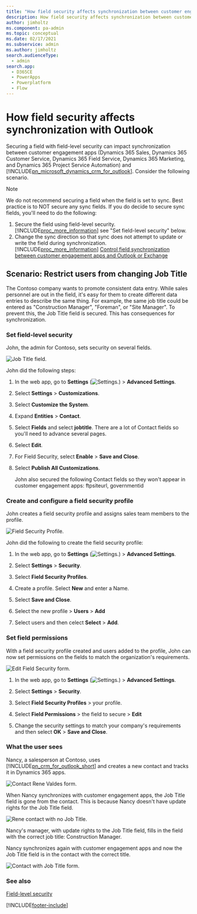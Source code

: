 ```yaml
---
title: "How field security affects synchronization between customer engagement apps and Outlook  | MicrosoftDocs"
description: How field security affects synchronization between customer engagement apps and Outlook 
author: jimholtz
ms.component: pa-admin
ms.topic: conceptual
ms.date: 02/17/2021
ms.subservice: admin
ms.author: jimholtz
search.audienceType: 
  - admin
search.app:
  - D365CE
  - PowerApps
  - Powerplatform
  - Flow
---
```

# How field security affects synchronization with Outlook

<!-- legacy procedure -->

Securing a field with field-level security can impact synchronization between customer engagement apps (Dynamics 365 Sales, Dynamics 365 Customer Service, Dynamics 365 Field Service, Dynamics 365 Marketing, and Dynamics 365 Project Service Automation) and [!INCLUDE[pn_microsoft_dynamics_crm_for_outlook](../includes/pn-microsoft-dynamics-crm-for-outlook.md)]. Consider the following scenario.  
  
> [!NOTE]
>  We do not recommend securing a field when the field is set to sync. Best practice is to NOT secure any sync fields. If you do decide to secure sync fields, you'll need to do the following:  
> 
> 1. Secure the field using field-level security. [!INCLUDE[proc_more_information](../includes/proc-more-information.md)] see "Set field-level security" below.  
> 2. Change the sync direction so that sync does not attempt to update or write the field during synchronization. [!INCLUDE[proc_more_information](../includes/proc-more-information.md)] [Control field synchronization between customer engagement apps and Outlook or Exchange](control-field-synchronization-outlook.md)  
  
## Scenario: Restrict users from changing Job Title  
 The Contoso company wants to promote consistent data entry. While sales personnel are out in the field, it's easy for them to create different data entries to describe the same thing. For example, the same job title could be entered as "Construction Manager", "Foreman", or "Site Manager". To prevent this, the Job Title field is secured. This has consequences for synchronization.  
  
### Set field-level security  
 John, the admin for Contoso, sets security on several fields.  
  
 ![Job Title field.](../admin/media/job-title-field.png "Job Title field")  
  
 John did the following steps:  

1. In the web app, go to **Settings** (![Settings.](media/settings-gear-icon.png "Settings")) > **Advanced Settings**.

2. Select **Settings** > **Customizations**.
  
3. Select **Customize the System**.  
  
4. Expand **Entities** > **Contact**.  
  
5. Select **Fields** and select **jobtitle**. There are a lot of Contact fields so you'll need to advance several pages.  
  
6. Select **Edit**.  
  
7. For Field Security, select **Enable** > **Save and Close**.  
  
8. Select **Publish All Customizations**.  
  
   John also secured the following Contact fields so they won't appear in customer engagement apps: ftpsiteurl, governmentid  
  
### Create and configure a field security profile  
 John creates a field security profile and assigns sales team members to the profile.  
  
 ![Field Security Profile.](../admin/media/field-security-profile.png "Field Security Profile")  
  
 John did the following to create the field security profile:  

1. In the web app, go to **Settings** (![Settings.](media/settings-gear-icon.png "Settings")) > **Advanced Settings**.

2. Select **Settings** > **Security**.
  
3. Select **Field Security Profiles**.  
  
4. Create a profile. Select **New** and enter a Name.  
  
5. Select **Save and Close**.  
  
6. Select the new profile > **Users** > **Add**  
  
7. Select users and then celect **Select** > **Add**.  
  
### Set field permissions  
 With a field security profile created and users added to the profile, John can now set permissions on the fields to match the organization's requirements.  
  
 ![Edit Field Security form.](../admin/media/edit-field-security.png "Edit Field Security form")  
  
1. In the web app, go to **Settings** (![Settings.](media/settings-gear-icon.png "Settings")) > **Advanced Settings**.

2. Select **Settings** > **Security**.
  
3. Select **Field Security Profiles** > your profile.  
  
4. Select **Field Permissions** > the field to secure > **Edit**  
  
5. Change the security settings to match your company's requirements and then select **OK** > **Save and Close**.  
  
### What the user sees  
 Nancy, a salesperson at Contoso, uses [!INCLUDE[pn_crm_for_outlook_short](../includes/pn-crm-for-outlook-short.md)] and creates a new contact and tracks it in Dynamics 365 apps.  
  
 ![Contact Rene Valdes form.](../admin/media/contact-form-example.png "Contact Rene Valdes form")  
  
 When Nancy synchronizes with customer engagement apps, the Job Title field is gone from the contact. This is because Nancy doesn't have update rights for the Job Title field.  
  
 ![Rene contact with no Job Title.](../admin/media/contact-no-job-title.png "Rene contact with no Job Title")  
  
 Nancy's manager, with update rights to the Job Title field, fills in the field with the correct job title: Construction Manager.  
  
 Nancy synchronizes again with customer engagement apps and now the Job Title field is in the contact with the correct title.  
  
 ![Contact with Job Title form.](../admin/media/contact-job-title.png "Contact with Job Title form")  
  
### See also  
 [Field-level security](../admin/field-level-security.md)


[!INCLUDE[footer-include](../includes/footer-banner.md)]
